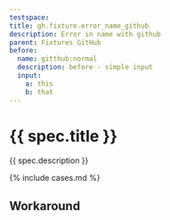 ```yaml
---
testspace:
title: gh.fixture.error_name_github
description: Error in name with github
parent: Fixtures GitHub
before:
  name: gitthub:normal
  description: before - simple input
  input:
    a: this
    b: that
---
```


# {{ spec.title }}
{{ spec.description }}

{% include cases.md %}

## Workaround

